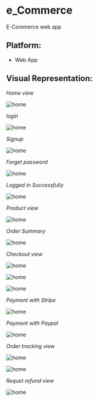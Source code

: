 # e_Commerce
E-Commerce web app

## Platform:
 - Web App 

## Visual Representation:
 _Home view_

![home](screenshots/0ECommerce_home.png)

 _login_

![home](screenshots/1ECommerce_login.png)

 _Signup_

![home](screenshots/2ECommerce_signup.png)

 _Forget password_ 
 
![home](screenshots/3ECommerce_forget-pass.png)

 _Logged in Successfully_

![home](screenshots/4ECommerce_home1.png)

 _Product view_

![home](screenshots/5ECommerce_item.png)

 _Order Summary_

![home](screenshots/6ECommerce_order-summary.png)

 _Checkout view_

![home](screenshots/7ECommerce_checkout.png)

![home](screenshots/8ECommerce_checkout1.png)

![home](screenshots/9ECommerce_checkout2.png)

 _Payment with *Stripe*_

![home](screenshots/10ECommerce_payment1.png)

 _Payment with *Paypal*_

![home](screenshots/11ECommerce_payment.png)

 _Order tracking view_

![home](screenshots/12ECommerce_track-your-order.png)

![home](screenshots/13ECommerce_track-your-order1.png)

 _Requet refund view_

![home](screenshots/14ECommerce_request-refund.png)
